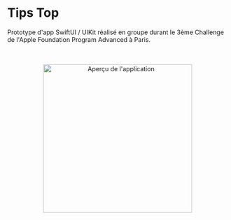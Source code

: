 # Tips Top
Prototype d'app SwiftUI / UIKit réalisé en groupe durant le 3ème Challenge de l'Apple Foundation Program Advanced à Paris.

<div align="center">
<br><br><a href="https://www.balystick.fr/Github/Tips%20Top.mp4">
    <img src="https://www.balystick.fr/Github/Tips-Top%20logo.png" alt="Aperçu de l'application" style="width:340px">
</a>
</div>
